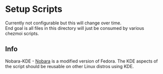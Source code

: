 # Setup Scripts

Currently not configurable but this will change over time.  
End goal is all files in this directory will just be consumed by various chezmoi scripts.

## Info

Nobara-KDE - [Nobara](https://nobaraproject.org/) is a modified version of Fedora. The KDE aspects of the script should be reusable on other Linux distros using KDE.
